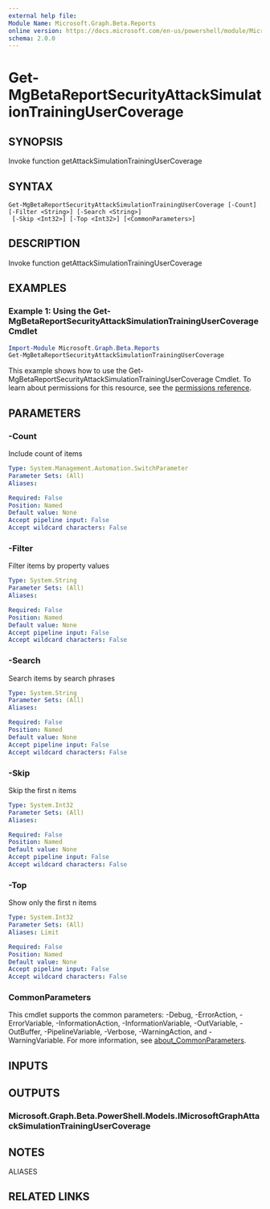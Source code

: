 ```yaml
---
external help file:
Module Name: Microsoft.Graph.Beta.Reports
online version: https://docs.microsoft.com/en-us/powershell/module/Microsoft.Graph.reports/get-mgreportsecurityattacksimulationtrainingusercoverage
schema: 2.0.0
---
```


# Get-MgBetaReportSecurityAttackSimulationTrainingUserCoverage

## SYNOPSIS
Invoke function getAttackSimulationTrainingUserCoverage

## SYNTAX

```
Get-MgBetaReportSecurityAttackSimulationTrainingUserCoverage [-Count] [-Filter <String>] [-Search <String>]
 [-Skip <Int32>] [-Top <Int32>] [<CommonParameters>]
```

## DESCRIPTION
Invoke function getAttackSimulationTrainingUserCoverage

## EXAMPLES

### Example 1: Using the Get-MgBetaReportSecurityAttackSimulationTrainingUserCoverage Cmdlet
```powershell
Import-Module Microsoft.Graph.Beta.Reports
Get-MgBetaReportSecurityAttackSimulationTrainingUserCoverage
```

This example shows how to use the Get-MgBetaReportSecurityAttackSimulationTrainingUserCoverage Cmdlet.
To learn about permissions for this resource, see the [permissions reference](/graph/permissions-reference).

## PARAMETERS

### -Count
Include count of items

```yaml
Type: System.Management.Automation.SwitchParameter
Parameter Sets: (All)
Aliases:

Required: False
Position: Named
Default value: None
Accept pipeline input: False
Accept wildcard characters: False
```

### -Filter
Filter items by property values

```yaml
Type: System.String
Parameter Sets: (All)
Aliases:

Required: False
Position: Named
Default value: None
Accept pipeline input: False
Accept wildcard characters: False
```

### -Search
Search items by search phrases

```yaml
Type: System.String
Parameter Sets: (All)
Aliases:

Required: False
Position: Named
Default value: None
Accept pipeline input: False
Accept wildcard characters: False
```

### -Skip
Skip the first n items

```yaml
Type: System.Int32
Parameter Sets: (All)
Aliases:

Required: False
Position: Named
Default value: None
Accept pipeline input: False
Accept wildcard characters: False
```

### -Top
Show only the first n items

```yaml
Type: System.Int32
Parameter Sets: (All)
Aliases: Limit

Required: False
Position: Named
Default value: None
Accept pipeline input: False
Accept wildcard characters: False
```

### CommonParameters
This cmdlet supports the common parameters: -Debug, -ErrorAction, -ErrorVariable, -InformationAction, -InformationVariable, -OutVariable, -OutBuffer, -PipelineVariable, -Verbose, -WarningAction, and -WarningVariable. For more information, see [about_CommonParameters](http://go.microsoft.com/fwlink/?LinkID=113216).

## INPUTS

## OUTPUTS

### Microsoft.Graph.Beta.PowerShell.Models.IMicrosoftGraphAttackSimulationTrainingUserCoverage

## NOTES

ALIASES

## RELATED LINKS


